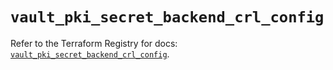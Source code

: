 # `vault_pki_secret_backend_crl_config`

Refer to the Terraform Registry for docs: [`vault_pki_secret_backend_crl_config`](https://registry.terraform.io/providers/hashicorp/vault/3.24.0/docs/resources/pki_secret_backend_crl_config).
